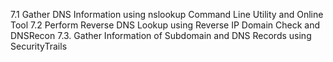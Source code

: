 7.1 Gather DNS Information using nslookup Command Line Utility and Online Tool
7.2 Perform Reverse DNS Lookup using Reverse IP Domain Check and DNSRecon
7.3. Gather Information of Subdomain and DNS Records using SecurityTrails